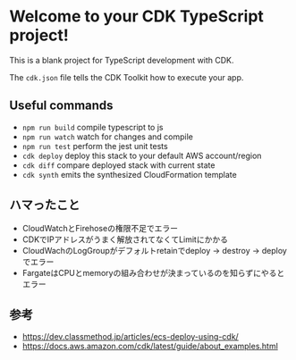 # Welcome to your CDK TypeScript project!

This is a blank project for TypeScript development with CDK.

The `cdk.json` file tells the CDK Toolkit how to execute your app.

## Useful commands

 * `npm run build`   compile typescript to js
 * `npm run watch`   watch for changes and compile
 * `npm run test`    perform the jest unit tests
 * `cdk deploy`      deploy this stack to your default AWS account/region
 * `cdk diff`        compare deployed stack with current state
 * `cdk synth`       emits the synthesized CloudFormation template

## ハマったこと
* CloudWatchとFirehoseの権限不足でエラー
* CDKでIPアドレスがうまく解放されてなくてLimitにかかる
* CloudWachのLogGroupがデフォルトretainでdeploy -> destroy -> deployでエラー
* FargateはCPUとmemoryの組み合わせが決まっているのを知らずにやるとエラー

## 参考
* https://dev.classmethod.jp/articles/ecs-deploy-using-cdk/
* https://docs.aws.amazon.com/cdk/latest/guide/about_examples.html
